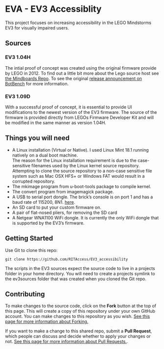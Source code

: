 EVA - EV3 Accessiblity
===============================
This project focuses on increasing accessibility in the LEGO Mindstorms EV3 for visually impaired users.

## Sources
### EV3 1.04H
The intial proof of concept was created using the original firmware provide by LEGO in 2012.
To find out a little bit more about the Lego source host see [the Mindboards Repo][6].
To see the original [release announcement on BotBench][5] for more information.

### EV3 1.09D
With a successful proof of concept, it is essential to provide UI modifications to the newest version of the EV3 firmware. 
The source of the firmware is provided directly from LEGOs Firmware Developer Kit and will be modified in the same manner as version 1.04H.

## Things you will need

* A Linux installation (Virtual or Native).  I used Linux Mint 18.1 running natively on a dual boot machine.    
The reason for the Linux installation requirement is due to the case-sensitive filenames used by the Linux kernel source repository. Attempting to clone the source repository to a non-case sensitive file system such as Mac OSX HFS+ or Windows FAT would result in a corrupted repository.
* The mkimage program from u-boot-tools package to compile kernel.
* The convert program from imagemagick package.
* A USB to serial port dongle.  The brick’s console is on port 1 and has a baud rate of 115200, 8N1. [here][4].
* An SD card to put your custom firmware on.
* A pair of flat-nosed pliers, for removing the SD card
* A Netgear WNA1100 WiFi dongle.  It is currently the only WiFi dongle that is supported by the EV3’s firmware.

## Getting Started

Use Git to clone this repo:

    git clone https://github.com/RITAccess/EV3_accessibility

The scripts in the EV3 sources expect the source code to live in a projects folder in your home directory. You will need to create a  projects symlink to the ev3sources folder that was created when you cloned the Git repo.

## Contributing

To make changes to the source code, click on the **Fork** button at the top of this page. This will create a copy of this repository under your own GitHub account. You can make changes to this repository as you wish. [See this page for more information about Forking.][1]

If you want to make a change to this shared repo, submit a **Pull Request**, which people can discuss and decide whether to apply your changes or not. [See this page for more information about Pull Requests.][2].

  [1]: https://help.github.com/articles/fork-a-repo
  [2]: https://help.github.com/articles/using-pull-requests
  [3]: https://sourcery.mentor.com/GNUToolchain/package4571/public/arm-none-linux-gnueabi/arm-2009q1-203-arm-none-linux-gnueabi-i686-pc-linux-gnu.tar.bz2
  [4]: http://botbench.com/blog/2013/08/15/ev3-creating-console-cable/
  [5]: http://botbench.com/blog/2013/07/31/lego-mindstorms-ev3-source-code-available/
  [6]: https://github.com/mindboards/ev3sources

